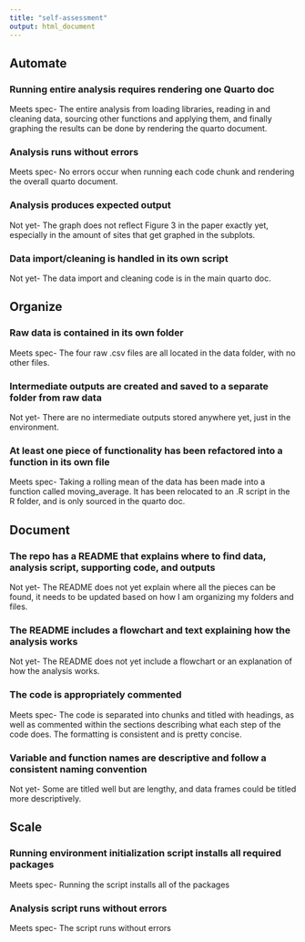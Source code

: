 ```yaml
---
title: "self-assessment"
output: html_document
---
```


## Automate
### Running entire analysis requires rendering one Quarto doc
Meets spec- 
The entire analysis from loading libraries, reading in and cleaning data, 
sourcing other functions and applying them, and finally graphing the results 
can be done by rendering the quarto document.

### Analysis runs without errors
Meets spec-
No errors occur when running each code chunk and rendering the overall quarto 
document.

### Analysis produces expected output
Not yet-
The graph does not reflect Figure 3 in the paper exactly yet, especially in the
amount of sites that get graphed in the subplots.

### Data import/cleaning is handled in its own script
Not yet-
The data import and cleaning code is in the main quarto doc.


## Organize
### Raw data is contained in its own folder
Meets spec-
The four raw .csv files are all located in the data folder, with no other files.

### Intermediate outputs are created and saved to a separate folder from raw data
Not yet-
There are no intermediate outputs stored anywhere yet, just in the environment.

### At least one piece of functionality has been refactored into a function in its own file
Meets spec-
Taking a rolling mean of the data has been made into a function called moving_average. It has been relocated to an .R script in the R folder,
and is only sourced in the quarto doc.

## Document
### The repo has a README that explains where to find data, analysis script, supporting code, and outputs
Not yet- 
The README does not yet explain where all the pieces can be found, it needs to 
be updated based on how I am organizing my folders and files.

### The README includes a flowchart and text explaining how the analysis works
Not yet-
The README does not yet include a flowchart or an explanation of how the analysis 
works.

### The code is appropriately commented
Meets spec-
The code is separated into chunks and titled with headings, as well as commented within the sections describing what each step of the code does. The formatting is consistent and is pretty concise.

### Variable and function names are descriptive and follow a consistent naming convention
Not yet-
Some are titled well but are lengthy, and data frames could be titled more descriptively. 

## Scale
### Running environment initialization script installs all required packages
Meets spec-
Running the script installs all of the packages

### Analysis script runs without errors
Meets spec-
The script runs without errors
